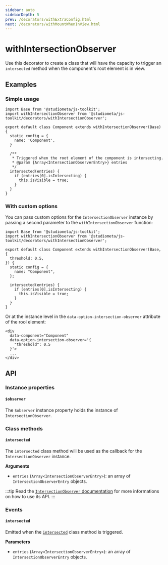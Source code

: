 ```yaml
---
sidebar: auto
sidebarDepth: 5
prev: /decorators/withExtraConfig.html
next: /decorators/withMountWhenInView.html
---
```


# withIntersectionObserver

Use this decorator to create a class that will have the capacity to trigger an `intersected` method when the component's root element is in view.

## Examples

### Simple usage

```js{4,9-17}
import Base from '@studiometa/js-toolkit';
import withIntersectionObserver from '@studiometa/js-toolkit/decorators/withIntersectionObserver';

export default class Component extends withIntersectionObserver(Base) {
  static config = {
    name: 'Component',
  }

  /**
   * Triggered when the root element of the component is intersecting.
   * @param {Array<IntersectionObserverEntry>} entries
   */
  intersected(entries) {
    if (entries[0].isIntersecting) {
      this.isVisible = true;
    }
  }
}
```

### With custom options

You can pass custom options for the `IntersectionObserver` instance by passing a second parameter to the `withIntersectionObserver` function:

```js{4-6}
import Base from '@studiometa/js-toolkit';
import withIntersectionObserver from '@studiometa/js-toolkit/decorators/withIntersectionObserver';

export default class Component extends withIntersectionObserver(Base, {
  threshold: 0.5,
}) {
  static config = {
    name: "Component",
  };

  intersected(entries) {
    if (entries[0].isIntersecting) {
      this.isVisible = true;
    }
  }
}
```

Or at the instance level in the `data-option-intersection-observer` attribute of the rool element:

```html{3-5}
<div
  data-component="Component"
  data-option-intersection-observer='{
    "threshold": 0.5
  }'>
  ...
</div>
```

## API

### Instance properties

#### `$observer`

The `$observer` instance property holds the instance of `IntersectionObserver`.

### Class methods

#### `intersected`

The `intersected` class method will be used as the callback for the `IntersectionObserver` instance.

**Arguments**

- `entries` (`Array<IntersectionObserverEntry>`): an array of `IntersectionObserverEntry`  objects.

:::tip
Read the [`IntersectionObserver` documentation](https://developer.mozilla.org/en-US/docs/Web/API/IntersectionObserver) for more informations on how to use its&nbsp;API.
:::

### Events

#### `intersected`

Emitted when the [`intersected`](#intersected) class method is triggered.

**Parameters**

- `entries` (`Array<IntersectionObserverEntry>`): an array of `IntersectionObserverEntry`  objects.
